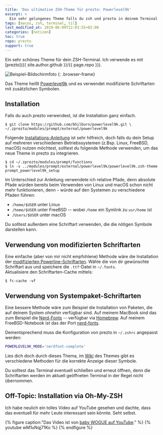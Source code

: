 ```yaml
---
title: 'Das ultimative ZSH-Theme für prezto: Powerlevel9k'
excerpt: >
  Ein sehr gelungenes Theme falls du zsh und prezto in deinem Terminal verwendest.
tags: [macos, zsh, terminal, til]
last_modified_at: 2019-06-09T12:03:55+02:00
categories: [notizen]
toc: true
repo: prezto
support: true
---
```


Ein sehr schönes Theme für dein ZSH-Terminal. Ich verwende es mit
[prezto]({{ site.author.github }}/{{ page.repo }}).

![Beispiel-Bildschirmfoto](/assets/images/prezto-zsh-theme-demo.jpg)
{: .browser-frame}

Das Theme heißt [Powerlevel9k](https://github.com/bhilburn/powerlevel9k) und es
verwendet modifizierte Schriftarten mit zusätzlichen Symbolen.

## Installation

Falls du auch prezto verwendest, ist die Installation ganz einfach.

``` terminal
$ git clone https://github.com/bhilburn/powerlevel9k.git \
~/.zprezto/modules/prompt/external/powerlevel9k
```

Folgende [Installations-Anleitung][Installation] ist sehr hilfreich, doch falls du dein Setup
auf mehreren verschiedenen Betriebssystemen (z.Bsp. Linux, FreeBSD, macOS)
nutzen möchtest, solltest du folgende Methode verwenden, um das neue Theme in
prezto zu integrieren.

[Installation]: https://github.com/bhilburn/powerlevel9k/wiki/Install-Instructions#option-3-install-for-prezto

``` terminal
$ cd ~/.zprezto/modules/prompt/functions
$ ln -s ../modules/prompt/external/powerlevel9k/powerlevel9k.zsh-theme prompt_powerlevel9k_setup
```

Im Unterschied zur Anleitung verwendete ich relative Pfade, denn absolute Pfade
würden bereits beim Verwenden von Linux und macOS schon nicht mehr funktionieren,
denn `~` würde auf den Systemen zu verschiedene Pfaden führen:

- `/home/$USER` unter Linux
- `/home/$USER` unter FreeBSD -- wobei `/home` ein Symlink zu `usr/home` ist
- `/Users/$USER` unter macOS

Du solltest außerdem eine Schriftart verwenden, die die nötigen Symbole
darstellen kann.

## Verwendung von modifizierten Schriftarten

Eine einfache (aber von mir nicht empfohlene) Methode wäre die Installation der
[modifizierten Powerline-Schriftarten][patched]. Wähle die von dir gewünschte
Schriftart aus und speichere die `.ttf`-Datei in `~/.fonts`.  
Aktualisiere den Schriftarten-Cache mittels:

``` terminal
$ fc-cache -vf
```

## Verwendung von Systempaket-Schriftarten

Eine bessere Methode wäre zum Beispiel die Installation von Paketen, die auf
deinem System ohnehin verfügbar sind. Auf meinem MacBook sind das zum Beispiel die
[Nerd-Fonts](https://github.com/ryanoasis/nerd-fonts#option-4-homebrew-fonts) --
verfügbar via [Homebrew](https://brew.sh/index_de).
Auf meinem FreeBSD-Notebook ist das der Port
[nerd-fonts](https://www.freshports.org/x11-fonts/nerd-fonts).

Dementsprechend muss die Konfiguration von prezto in `~/.zshrc` angepasst werden:

```bash
POWERLEVEL9K_MODE='nerdfont-complete'
```

Lies dich doch durch dieses Thema, im [Wiki][schriftarten] des Themes gibt es
verschiedene Methoden für die korrekte Anzeige dieser Symbole.

[schriftarten]: https://github.com/bhilburn/powerlevel9k/wiki/Install-Instructions#step-2-install-a-powerline-font
[patched]: https://github.com/gabrielelana/awesome-terminal-fonts/tree/patching-strategy/patched

Du solltest das Terminal eventuell schließen und erneut öffnen, denn die
Schriftarten werden im aktuell geöffneten Terminal in der Regel nicht übernommen.

## Off-Topic: Installation via Oh-My-ZSH

Ich habe neulich ein tolles Video auf YouTube gesehen und dachte, dass das
eventuell für mehr Leute interessant sein könnte. Seht selbst.

{% figure caption:"Das Video ist von [baby WOGUE auf YouTube](https://www.youtube.com/channel/UCZWadyLVO4ZnMgLrRVtS6VA)." %}
{% youtube wM1uNqj71Ko %}
{% endfigure %}
